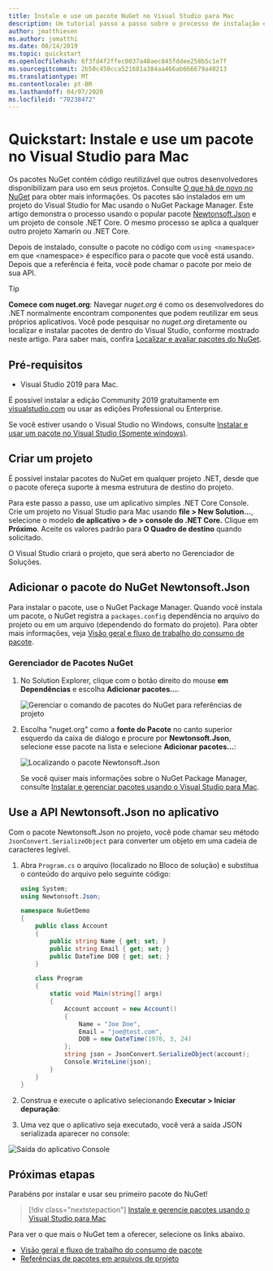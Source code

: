 ```yaml
---
title: Instale e use um pacote NuGet no Visual Studio para Mac
description: Um tutorial passo a passo sobre o processo de instalação e uso de um pacote NuGet em um projeto do Visual Studio for Mac.
author: jmatthiesen
ms.author: jomatthi
ms.date: 08/14/2019
ms.topic: quickstart
ms.openlocfilehash: 6f3fd4f2ffec0037a48aec845fddee258b5c1e7f
ms.sourcegitcommit: 2b50c450cca521681a384aa466ab666679a40213
ms.translationtype: MT
ms.contentlocale: pt-BR
ms.lasthandoff: 04/07/2020
ms.locfileid: "70238472"
---
```

# <a name="quickstart-install-and-use-a-package-in-visual-studio-for-mac"></a>Quickstart: Instale e use um pacote no Visual Studio para Mac

Os pacotes NuGet contém código reutilizável que outros desenvolvedores disponibilizam para uso em seus projetos. Consulte [O que há de novo no NuGet](../What-is-NuGet.md) para obter mais informações. Os pacotes são instalados em um projeto do Visual Studio for Mac usando o NuGet Package Manager. Este artigo demonstra o processo usando o popular pacote [Newtonsoft.Json](https://www.nuget.org/packages/Newtonsoft.Json/) e um projeto de console .NET Core. O mesmo processo se aplica a qualquer outro projeto Xamarin ou .NET Core.

Depois de instalado, consulte o pacote no código com `using <namespace>` em que \<namespace\> é específico para o pacote que você está usando. Depois que a referência é feita, você pode chamar o pacote por meio de sua API.

> [!Tip]
> **Comece com nuget.org**: Navegar *nuget.org* é como os desenvolvedores do .NET normalmente encontram componentes que podem reutilizar em seus próprios aplicativos. Você pode pesquisar no *nuget.org* diretamente ou localizar e instalar pacotes de dentro do Visual Studio, conforme mostrado neste artigo. Para saber mais, confira [Localizar e avaliar pacotes do NuGet](../consume-packages/finding-and-choosing-packages.md).

## <a name="prerequisites"></a>Pré-requisitos

- Visual Studio 2019 para Mac.

É possível instalar a edição Community 2019 gratuitamente em [visualstudio.com](https://www.visualstudio.com/) ou usar as edições Professional ou Enterprise.

Se você estiver usando o Visual Studio no Windows, consulte [Instalar e usar um pacote no Visual Studio (Somente windows)](install-and-use-a-package-in-visual-studio.md).

## <a name="create-a-project"></a>Criar um projeto

É possível instalar pacotes do NuGet em qualquer projeto .NET, desde que o pacote ofereça suporte à mesma estrutura de destino do projeto.

Para este passo a passo, use um aplicativo simples .NET Core Console. Crie um projeto no Visual Studio para Mac usando **file > New Solution...**, selecione o modelo **de aplicativo > de > console do .NET Core.** Clique em **Próximo**. Aceite os valores padrão para **O Quadro de destino** quando solicitado.

O Visual Studio criará o projeto, que será aberto no Gerenciador de Soluções.

## <a name="add-the-newtonsoftjson-nuget-package"></a>Adicionar o pacote do NuGet Newtonsoft.Json

Para instalar o pacote, use o NuGet Package Manager. Quando você instala um pacote, o NuGet registra a `packages.config` dependência no arquivo do projeto ou em um arquivo (dependendo do formato do projeto). Para obter mais informações, veja [Visão geral e fluxo de trabalho do consumo de pacote](../consume-packages/Overview-and-Workflow.md).

### <a name="nuget-package-manager"></a>Gerenciador de Pacotes NuGet

1. No Solution Explorer, clique com o botão direito do mouse **em Dependências** e escolha **Adicionar pacotes...**.

    ![Gerenciar o comando de pacotes do NuGet para referências de projeto](media/QS_Use_Mac-02-ManageNuGetPackages.png)

1. Escolha "nuget.org" como a **fonte do Pacote** no canto superior esquerdo da caixa de diálogo e procure por **Newtonsoft.Json**, selecione esse pacote na lista e selecione **Adicionar pacotes...**:

    ![Localizando o pacote Newtonsoft.Json](media/QS_Use_Mac-03-NewtonsoftJson.png)

    Se você quiser mais informações sobre o NuGet Package Manager, consulte [Instalar e gerenciar pacotes usando o Visual Studio para Mac](../consume-packages/install-use-packages-visual-studio.md).

## <a name="use-the-newtonsoftjson-api-in-the-app"></a>Use a API Newtonsoft.Json no aplicativo

Com o pacote Newtonsoft.Json no projeto, você pode chamar seu método `JsonConvert.SerializeObject` para converter um objeto em uma cadeia de caracteres legível.

1. Abra `Program.cs` o arquivo (localizado no Bloco de solução) e substitua o conteúdo do arquivo pelo seguinte código:

    ```cs
    using System;
    using Newtonsoft.Json;

    namespace NuGetDemo
    {
        public class Account
        {
            public string Name { get; set; }
            public string Email { get; set; }
            public DateTime DOB { get; set; }
        }
    
        class Program
        {
            static void Main(string[] args)
            {
                Account account = new Account()
                {
                    Name = "Joe Doe",
                    Email = "joe@test.com",
                    DOB = new DateTime(1976, 3, 24)
                };
                string json = JsonConvert.SerializeObject(account);
                Console.WriteLine(json);
            }
        }
    }
    ```

1. Construa e execute o aplicativo selecionando **Executar > Iniciar depuração**:

1. Uma vez que o aplicativo seja executado, você verá a saída JSON serializada aparecer no console:

  ![Saída do aplicativo Console](media/QS_Use_Mac-06-AppStart.png)

## <a name="next-steps"></a>Próximas etapas
Parabéns por instalar e usar seu primeiro pacote do NuGet!

> [!div class="nextstepaction"]
> [Instale e gerencie pacotes usando o Visual Studio para Mac](/visualstudio/mac/nuget-walkthrough?toc=/nuget/toc.json)

Para ver o que mais o NuGet tem a oferecer, selecione os links abaixo.

- [Visão geral e fluxo de trabalho do consumo de pacote](../consume-packages/overview-and-workflow.md)
- [Referências de pacotes em arquivos de projeto](../consume-packages/package-references-in-project-files.md)
